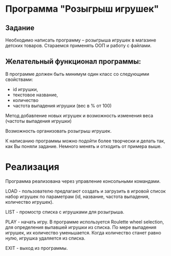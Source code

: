 # Программа "Розыгрыш игрушек"

## Задание
Необходимо написать программу – розыгрыша игрушек в магазине детских товаров.
Стараемся применять ООП и работу с файлами.

## Желательный функционал программы:
В программе должен быть минимум один класс со следующими свойствами:
- id игрушки,
- текстовое название,
- количество
- частота выпадения игрушки (вес в % от 100)

Метод добавление новых игрушек и возможность изменения веса (частоты выпадения игрушки)

Возможность организовать розыгрыш игрушек.

К написанию программы можно подойти более творчески и делать так, как Вы поняли задание. Немного менять и отходить от примера выше.

# Реализация
Программа реализована через управление консольными командами.

LOAD - пользователю предлагают создать и загрузить в игровой список набор игрушек по параметрам (id, название, частота выпадения, количество игрушек).

LIST - промостр списка с игрушками для розыгрыша.

PLAY - начать игру. В программе используется Roulette wheel selection, для определения выпавшей игрушки из списка. По мере выпадения игрушек, их количество уменьшается. Когда количество станет равно нулю, игрушка удаляется из списка.

EXIT - выход из программы.
